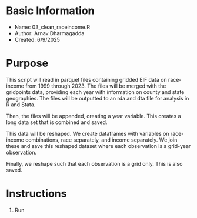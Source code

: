 # Basic Information

* Name: 03_clean_raceincome.R
* Author: Arnav Dharmagadda
* Created: 6/9/2025

# Purpose

This script will read in parquet files containing gridded EIF data on race-income from 1999 through 2023. The files will be merged with the gridpoints data, providing each year with information on county and state geographies. The files will be outputted to an rda and dta file for analysis in R and Stata. 

Then, the files will be appended, creating a year variable. This creates a long data set that is combined and saved.

This data will be reshaped. We create dataframes with variables on race-income combinations, race separately, and income separately. We join these and save this reshaped dataset where each observation is a grid-year observation.

Finally, we reshape such that each observation is a grid only. This is also saved.

# Instructions

1. Run
